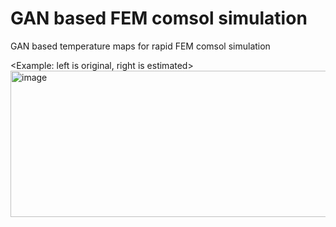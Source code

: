 # GAN based FEM comsol simulation
GAN based temperature maps for rapid FEM comsol simulation

<Example: left is original, right is estimated>
<img width="914" height="234" alt="image" src="https://github.com/user-attachments/assets/19ffe837-67dd-49ac-94a9-49a384d53336" />
